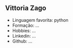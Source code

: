 
## Vittoria Zago

- Linguagem favorita: python
- Formação: ...
- Hobbies: ...
- Linkedin: ...
- Github: ...

